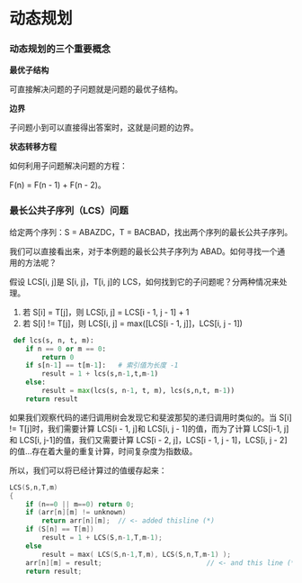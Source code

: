 # 动态规划

### 动态规划的三个重要概念

**最优子结构**

可直接解决问题的子问题就是问题的最优子结构。

**边界**

子问题小到可以直接得出答案时，这就是问题的边界。

**状态转移方程**

如何利用子问题解决问题的方程：

F(n) = F(n - 1) + F(n - 2)。



### 最长公共子序列（LCS）问题

给定两个序列：S = ABAZDC，T = BACBAD，找出两个序列的最长公共子序列。

我们可以直接看出来，对于本例题的最长公共子序列为 ABAD。如何寻找一个通用的方法呢？

假设 LCS[i, j]是 S[i, j]，T[i, j]的 LCS，如何找到它的子问题呢？分两种情况来处理。

1. 若 S[i] = T[j]，则 LCS[i, j] = LCS[i - 1, j - 1] + 1
2. 若 S[i] != T[j]，则 LCS[i, j] = max([LCS[i - 1, j]]，LCS[i, j - 1])

```python
 def lcs(s, n, t, m):
    if n == 0 or m == 0:
        return 0
    if s[n-1] == t[m-1]:   # 索引值为长度 -1
        result = 1 + lcs(s,n-1,t,m-1)
    else:
    	result = max(lcs(s, n-1, t, m), lcs(s,n,t, m-1))
	return result
```

如果我们观察代码的递归调用树会发现它和斐波那契的递归调用时类似的。当 S[i] != T[j]时，我们需要计算 LCS[i - 1, j]和 LCS[i, j - 1]的值，而为了计算 LCS[i-1, j]和 LCS[i, j-1]的值，我们又需要计算 LCS[i - 2, j]，LCS[i - 1, j - 1]，LCS[i, j - 2]的值…存在着大量的重复计算，时间复杂度为指数级。

所以，我们可以将已经计算过的值缓存起来：

```C
LCS(S,n,T,m)
{
    if (n==0 || m==0) return 0;
    if (arr[n][m] != unknown) 
        return arr[n][m];  // <- added thisline (*)
    if (S[n] == T[m]) 
        result = 1 + LCS(S,n-1,T,m-1);
    else 
        result = max( LCS(S,n-1,T,m), LCS(S,n,T,m-1) );
    arr[n][m] = result;                          // <- and this line (**)
    return result;
```

